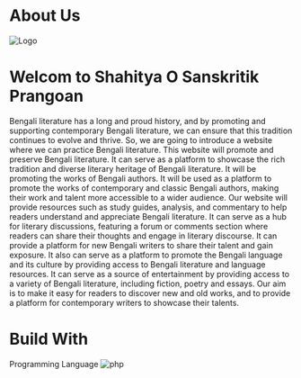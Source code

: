 # About Us
![Logo](https://github.com/jubery-jahan/Bengali-literary-website/assets/76787670/67ce5557-7080-4433-b350-40ba2ec200d3)
# Welcom to Shahitya O Sanskritik Prangoan
 Bengali literature has a long and proud history, and by promoting and supporting contemporary Bengali literature, we can ensure that this tradition continues to evolve and thrive. So, we are going to introduce a website where we can practice Bengali literature.
This website will promote and preserve Bengali literature. It can serve as a platform to showcase the rich tradition and diverse literary heritage of Bengali literature. It will be promoting the works of Bengali authors. It will be used as a platform to promote the works of contemporary and classic Bengali authors, making their work and talent more accessible to a wider audience. Our website will provide resources such as study guides, analysis, and commentary to help readers understand and appreciate Bengali literature. It can serve as a hub for literary discussions, featuring a forum or comments section where readers can share their thoughts and engage in literary discourse. It can provide a platform for new Bengali writers to share their talent and gain exposure. It also can serve as a platform to promote the Bengali language and its culture by providing access to Bengali literature and language resources. It can serve as a source of entertainment by providing access to a variety of Bengali literature, including fiction, poetry and essays. Our aim is to make it easy for readers to discover new and old works, and to provide a platform for contemporary writers to showcase their talents.
# Build With
Programming Language
![php](https://github.com/jubery-jahan/Bengali-literary-website/assets/76787670/0e27f28f-3b7d-4c2c-bcec-528c527b387e)

